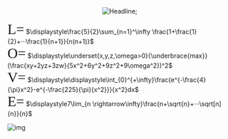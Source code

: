 <div align=center> 
         <img src="https://readme-typing-svg.herokuapp.com?color=%2336BCF7&size=30&center=true&vCenter=true&width=600&height=50&lines= 富士山从海拔3360米开始;所属权便属于浅间神社;但富士山下海拔1.75米的我;所属权+可以属于你" alt="Headline;" /> 
     </div> 

<font face="宋体" size=6 >L=</font>
 $\displaystyle\frac{5}{2}\sum_{n=1}^\infty \frac{1+\frac{1}{2}+···\frac{1}{n+1}}{n(n+1)}$  
<font face="宋体" size=6 >O=</font>
$\displaystyle\underset{x,y,z,\omega>0}{\underbrace{max}}(\frac{xy+2yz+3zw}{5x^2+6y^2+9z^2+9\omega^2})^2$    
<font face="宋体" size=6 >V=</font>
$\displaystyle\displaystyle\int_{0}^{+\infty}\frac{e^{-\frac{4}{\pi}x^2}-e^{-\frac{225}{\pi}{x^2}}}{x^2}dx$  
<font face="宋体" size=6 >E=</font>
$\displaystyle7\lim_{n \rightarrow\infty}\frac{n+\sqrt{n}+···\sqrt[n]{n}}{n}$







![img](https://cn.mcecy.com/image/20230530/a955c522e7b6cacb86dd7aa650fd1a0a.png)